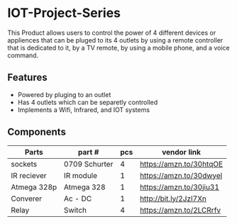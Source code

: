 # IOT-Project-Series
This Product allows users to control the power of 4 different devices or appliences that can 
be pluged to its 4 outlets by using a remote controller that is dedicated to it, by a TV remote,
by using a mobile phone, and a voice command. 
 
 ## Features
 * Powered by pluging to an outlet
 * Has 4 outlets which can be separetly controlled
 * Implements a Wifi, Infrared, and IOT systems
 ## Components
 
 Parts | part # | pcs | vendor link|
 ------|--------|-----|-------------|
 sockets| 0709 Schurter| 4| https://amzn.to/30htqOE|
 IR reciever| IR module|1|  https://amzn.to/30dwyel|
 Atmega 328p| Atmega 328| 1| https://amzn.to/30jiu31|
 Converer| Ac - DC | 1| http://bit.ly/2JzI7Xn|
 Relay| Switch| 4 |https://amzn.to/2LCRrfv|
 
 

